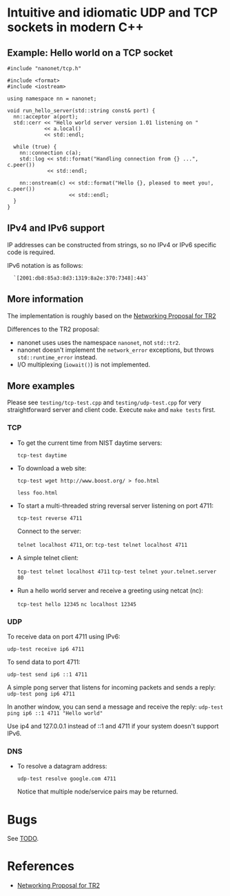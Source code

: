 # Intuitive and idiomatic UDP and TCP sockets in modern C++


## Example: Hello world on a TCP socket

```
#include "nanonet/tcp.h"

#include <format>
#include <iostream>

using namespace nn = nanonet;

void run_hello_server(std::string const& port) {
  nn::acceptor a(port);
  std::cerr << "Hello world server version 1.01 listening on "
            << a.local()
            << std::endl;

  while (true) {
    nn::connection c(a);
    std::log << std::format("Handling connection from {} ...", c.peer())
             << std::endl;

    nn::onstream(c) << std::format("Hello {}, pleased to meet you!, c.peer())
                    << std::endl;
  }
}
```

## IPv4 and IPv6 support 

IP addresses can be constructed from strings, so no IPv4 or IPv6 specific code
is required.

IPv6 notation is as follows:
```
  `[2001:db8:85a3:8d3:1319:8a2e:370:7348]:443`
```

## More information

The implementation is roughly based on the
[Networking Proposal for TR2](http://www.open-std.org/jtc1/sc22/wg21/docs/papers/2005/n1925.pdf)

Differences to the TR2 proposal:
- nanonet uses uses the namespace `nanonet`, not `std::tr2`.
- nanonet doesn't implement the `network_error` exceptions, but throws
  `std::runtime_error` instead.
- I/O multiplexing (`iowait()`) is not implemented.


## More examples

Please see `testing/tcp-test.cpp` and `testing/udp-test.cpp` for very
straightforward server and client code.  Execute `make` and `make tests`
first.


### TCP

* To get the current time from NIST daytime servers:
  
  `tcp-test daytime`

* To download a web site:

  `tcp-test wget http://www.boost.org/ > foo.html`
  
  `less foo.html`

* To start a multi-threaded string reversal server listening on port 4711:

  `tcp-test reverse 4711`

  Connect to the server:

  `telnet localhost 4711`, or:
  `tcp-test telnet localhost 4711`

* A simple telnet client:

  `tcp-test telnet localhost 4711`
  `tcp-test telnet your.telnet.server 80`

* Run a hello world server and receive a greeting using netcat (nc):

  `tcp-test hello 12345`
  `nc localhost 12345`


### UDP

To receive data on port 4711 using IPv6:

  `udp-test receive ip6 4711`

To send data to port 4711:

  `udp-test send ip6 ::1 4711`

A simple pong server that listens for incoming packets and sends a reply:
  `udp-test pong ip6 4711`

In another window, you can send a message and receive the reply:
  `udp-test ping ip6 ::1 4711 "Hello world"`

Use ip4 and 127.0.0.1 instead of ::1 and 4711 if your system doesn't 
support IPv6.


### DNS

* To resolve a datagram address:

  `udp-test resolve google.com 4711`

  Notice that multiple node/service pairs may be returned.


# Bugs

See [TODO](TODO.md). 


# References 

* [Networking Proposal for TR2](http://www.open-std.org/jtc1/sc22/wg21/docs/papers/2005/n1925.pdf)
